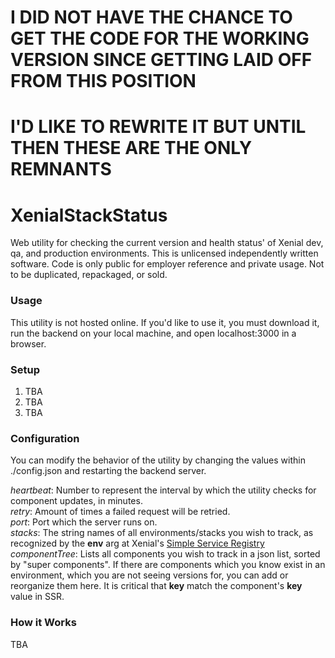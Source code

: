# I DID NOT HAVE THE CHANCE TO GET THE CODE FOR THE WORKING VERSION SINCE GETTING LAID OFF FROM THIS POSITION
# I'D LIKE TO REWRITE IT BUT UNTIL THEN THESE ARE THE ONLY REMNANTS

# XenialStackStatus
Web utility for checking the current version and health status' of Xenial dev, qa, and production environments. This is unlicensed independently written software. Code is only public for employer reference and private usage. Not to be duplicated, repackaged, or sold.

### Usage
This utility is not hosted online. If you'd like to use it, you must download it, run the backend on your local machine, and open localhost:3000 in a browser.

### Setup
1. TBA
2. TBA
3. TBA

### Configuration
You can modify the behavior of the utility by changing the values within ./config.json and restarting the backend server.

*heartbeat*: Number to represent the interval by which the utility checks for component updates, in minutes. <br/>
*retry*: Amount of times a failed request will be retried. <br/>
*port*: Port which the server runs on. <br/>
*stacks*: The string names of all environments/stacks you wish to track, as recognized by the **env** arg at Xenial's [Simple Service Registry](https://ssr.xenial.com/?env=qa) <br/>
*componentTree*: Lists all components you wish to track in a json list, sorted by "super components". If there are components which you know exist in an environment, which you are not seeing versions for, you can add or reorganize them here. It is critical that **key** match the component's **key** value in SSR.

### How it Works
TBA
